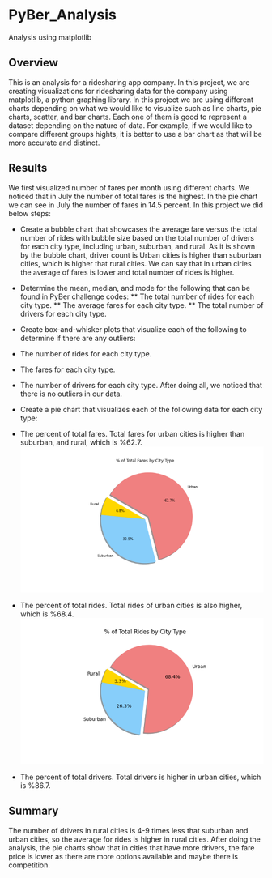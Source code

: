 # PyBer_Analysis
Analysis using matplotlib

## Overview
This is an analysis for a ridesharing app company. In this project, we are creating visualizations for ridesharing data for the company using matplotlib, a python graphing library. In this project we are using different charts depending on what we would like to visualize such as line charts, pie charts, scatter, and bar charts. Each one of them is good to represent a dataset depending on the nature of data. For example, if we would like to compare different groups hights, it is better to use a bar chart as that will be more accurate and distinct.




## Results

We first visualized number of fares per month using different charts. We noticed that in July the number of total fares is the highest. In the pie chart we can see in July the number of fares in 14.5 percent. In this project we did below steps:

* Create a bubble chart that showcases the average fare versus the total number of rides with bubble size based on the total number of drivers for each city type, including urban, suburban, and rural. As it is shown by the bubble chart, driver count is Urban cities is higher than suburban cities, which is higher that rural cities. We can say that in urban ciries the average of fares is lower and total number of rides is higher.
* Determine the mean, median, and mode for the following that can be found in PyBer challenge codes:
** The total number of rides for each city type.
** The average fares for each city type.
** The total number of drivers for each city type.
* Create box-and-whisker plots that visualize each of the following to determine if there are any outliers:
* The number of rides for each city type.
* The fares for each city type.
* The number of drivers for each city type. After doing all, we noticed that there is no outliers in our data.
* Create a pie chart that visualizes each of the following data for each city type:
* The percent of total fares. Total fares for urban cities is higher than suburban, and rural, which is %62.7.
![fig5.png](https://github.com/KANIKOLIJI/PyBer_Analysis/blob/main/analysis/Fig5.png)

* The percent of total rides. Total rides of urban cities is also higher, which is %68.4.
![fig6.png](https://github.com/KANIKOLIJI/PyBer_Analysis/blob/main/analysis/Fig6.png)

* The percent of total drivers. Total drivers is higher in urban cities, which is %86.7.
![]()

## Summary

The number of drivers in rural cities is 4-9 times less that suburban and urban cities, so the average for rides is higher in rural cities.
After doing the analysis, the pie charts show that in cities that have more drivers, the fare price is lower as there are more options available and maybe there is competition.
